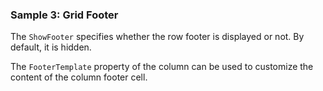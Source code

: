 ### Sample 3: Grid Footer

The `ShowFooter` specifies whether the row footer is displayed or not. By default, it is hidden.

The `FooterTemplate` property of the column can be used to customize the content of the column footer cell.
